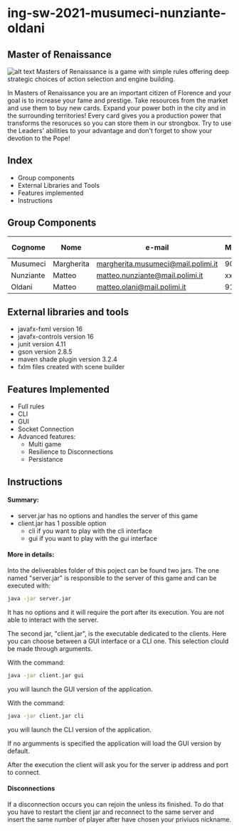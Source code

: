 # ing-sw-2021-musumeci-nunziante-oldani
## Master of Renaissance
![alt text](https://github.com/matteoldani/ing-sw-2021-musumeci-nunziante-oldani/blob/master/deliverables/title.png?raw=true)
Masters of Renaissance is a game with simple rules offering deep strategic choices of action selection and engine building.

In Masters of Renaissance you are an important citizen of Florence and your goal is to increase your fame and prestige. Take resources from the market and use them to buy new cards. Expand your power both in the city and in the surrounding territories! Every card gives you a production power that transforms the resoruces so you can store them in our strongbox. Try to use the Leaders' abilities to your advantage and don't forget to show your devotion to the Pope!

## Index

- Group components
- External Libraries and Tools
- Features implemented
- Instructions


## Group Components

| Cognome | Nome | e-mail | Matricola | Codice Persona
| ------ | ------ |----- |----- |----- |
| Musumeci | Margherita| margherita.musumeci@mail.polimi.it| 907435| 10600069
| Nunziante |  Matteo| matteo.nunziante@mail.polimi.it | xxxxxx | xxxxxxxxx
| Oldani |Matteo| matteo.olani@mail.polimi.it  | 910756 | 10620207

## External libraries and tools

- javafx-fxml version 16
- javafx-controls version 16
- junit version 4.11
- gson version 2.8.5
- maven shade plugin version 3.2.4
- fxlm files created with scene builder

## Features Implemented

- Full rules
- CLI
- GUI
- Socket Connection
- Advanced features:
    - Multi game 
    - Resilience to Disconnections
    - Persistance

## Instructions

#### Summary: 
- server.jar has no options and handles the server of this game 
- client.jar has 1 possible option
    - cli if you want to play with the cli interface 
    - gui if you want to play with the gui interface

#### More in details:

Into the deliverables folder of this poject can be found two jars. 
The one named "server.jar" is responsible to the server of this game and can be executed with:

```sh
java -jar server.jar
```
It has no options and it will require the port after its execution. You are not able to interact with the server.

The second jar, "client.jar", is the executable dedicated to the clients. Here you can choose between a GUI interface or a CLI one. This selection clould be made through arguments. 

With the command: 
```sh
java -jar client.jar gui
```
you will launch the GUI version of the application.

With the command: 
```sh
java -jar client.jar cli
```
you will launch the CLI version of the application.

If no argumments is specified the application will load the GUI version by default.

After the execution the client will ask you for the server ip address and port to connect.

#### Disconnections
If a disconnection occurs you can rejoin the unless its finished. To do that you have to restart the client jar and reconnect to the same server and insert the same number of player after have chosen your priviuos nickname.


